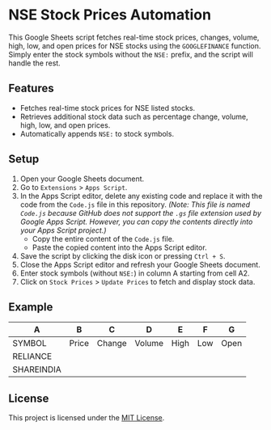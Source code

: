 # NSE Stock Prices Automation

This Google Sheets script fetches real-time stock prices, changes, volume, high, low, and open prices for NSE stocks using the `GOOGLEFINANCE` function. Simply enter the stock symbols without the `NSE:` prefix, and the script will handle the rest.

## Features

- Fetches real-time stock prices for NSE listed stocks.
- Retrieves additional stock data such as percentage change, volume, high, low, and open prices.
- Automatically appends `NSE:` to stock symbols.

## Setup

1. Open your Google Sheets document.
2. Go to `Extensions` > `Apps Script`.
3. In the Apps Script editor, delete any existing code and replace it with the code from the `Code.js` file in this repository. *(Note: This file is named `Code.js` because GitHub does not support the `.gs` file extension used by Google Apps Script. However, you can copy the contents directly into your Apps Script project.)*
    - Copy the entire content of the `Code.js` file.
    - Paste the copied content into the Apps Script editor.
4. Save the script by clicking the disk icon or pressing `Ctrl + S`.
5. Close the Apps Script editor and refresh your Google Sheets document.
6. Enter stock symbols (without `NSE:`) in column A starting from cell A2.
7. Click on `Stock Prices` > `Update Prices` to fetch and display stock data.

## Example

| A        | B      | C       | D      | E     | F    | G    |
|----------|--------|---------|--------|-------|------|------|
| SYMBOL   | Price  | Change  | Volume | High  | Low  | Open |
| RELIANCE |        |         |        |       |      |      |
| SHAREINDIA|       |         |        |       |      |      |

## License

This project is licensed under the [MIT License](LICENSE).